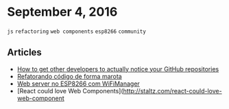# September 4, 2016

`js` `refactoring` `web components` `esp8266` `community`

## Articles

- [How to get other developers to actually notice your GitHub repositories](https://medium.freecodecamp.com/getting-others-to-notice-your-github-repository-697f24539455#.tipdsi9ip)
- [Refatorando código de forma marota](http://nomadev.com.br/refatorando-codigo-de-forma-marota/)
- [Web server no ESP8266 com WiFiManager](http://pedrominatel.com.br/esp8266/web-server-no-esp8266-com-wifimanager/)
- [React could love Web Components](http://staltz.com/react-could-love-web-component
